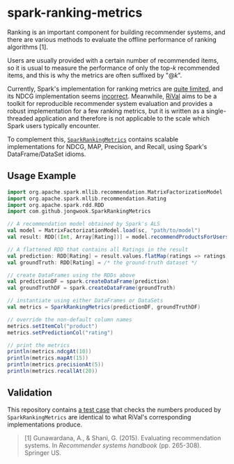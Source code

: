 spark-ranking-metrics
=====================

Ranking is an important component for building recommender systems, and there are various methods to evaluate the offline performance of ranking algorithms [1].

Users are usually provided with a certain number of recommended items, so it is usual to measure the performance of only the top-*k* recommended items, and this is why the metrics are often suffixed by "@*k*".

Currently, Spark's implementation for ranking metrics are [quite limited](http://spark.apache.org/docs/2.0.0/api/scala/index.html#org.apache.spark.mllib.evaluation.RankingMetrics), and its NDCG implementation seems [incorrect](https://gist.github.com/jongwook/5d4e78290eaef22cb69abbf68b52e597). Meanwhile, [RiVal](https://github.com/recommenders/rival) aims to be a toolkit for reproducible recommender system evaluation and provides a robust implementation for a few ranking metrics, but it is written as a single-threaded application and therefore is not applicable to the scale which Spark users typically encounter.

To complement this, [`SparkRankingMetrics`](src/main/scala/com/github/jongwook/SparkRankingMetrics.scala) contains scalable implementations for NDCG, MAP, Precision, and Recall, using Spark's DataFrame/DataSet idioms.

Usage Example
-------------

```scala
import org.apache.spark.mllib.recommendation.MatrixFactorizationModel
import org.apache.spark.mllib.recommendation.Rating
import org.apache.spark.rdd.RDD
import com.github.jongwook.SparkRankingMetrics

// A recommendation model obtained by Spark's ALS
val model = MatrixFactorizationModel.load(sc, "path/to/model")
val result: RDD[(Int, Array[Rating])] = model.recommendProductsForUsers(20)

// A flattened RDD that contains all Ratings in the result
val prediction: RDD[Rating] = result.values.flatMap(ratings => ratings)
val groundTruth: RDD[Rating] = /* the ground-truth dataset */

// create DataFrames using the RDDs above
val predictionDF = spark.createDataFrame(prediction)
val groundTruthDF = spark.createDataFrame(groundTruth)

// instantiate using either DataFrames or DataSets
val metrics = SparkRankingMetrics(predictionDF, groundTruthDF)

// override the non-default column names
metrics.setItemCol("product")
metrics.setPredictionCol("rating")

// print the metrics
println(metrics.ndcgAt(10))
println(metrics.mapAt(15))
println(metrics.precisionAt(5))
println(metrics.recallAt(20))
```

Validation
----------

This repository contains [a test case](src/test/scala/com/github/jongwook/TestEquality.scala) that checks the numbers produced by `SparkRankingMetrics` are identical to what RiVal's corresponding implementations produce.

> [1] Gunawardana, A., & Shani, G. (2015). Evaluating recommendation systems. In *Recommender systems handbook* (pp. 265-308). Springer US.